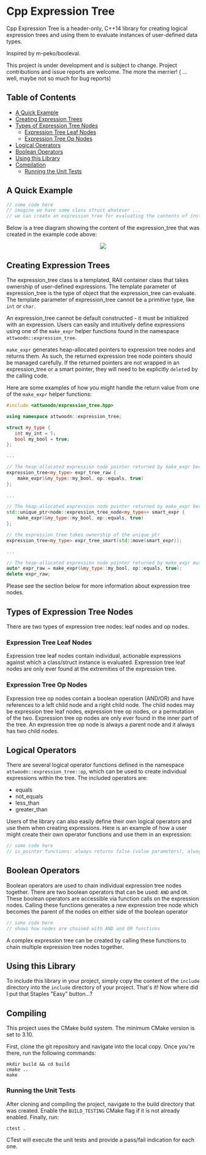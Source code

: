 
# Cpp Expression Tree

Cpp Expression Tree is a header-only, C++14 library for creating logical expression trees and using them to evaluate instances of user-defined data types. 

Inspired by m-peko/booleval.

This project is under development and is subject to change. Project contributions and issue reports are welcome. The more the merrier! 
( ... well, maybe not so much for bug reports)

## Table of Contents

* [A Quick Example](#a-quick-example)
* [Creating Expression Trees](#creating-expression-trees)
* [Types of Expression Tree Nodes](#types-of-expression-tree-nodes)
    * [Expression Tree Leaf Nodes](#expression-tree-leaf-nodes)
    * [Expression Tree Op Nodes](#expression-tree-op-nodes)
* [Logical Operators](#logical-operators)
* [Boolean Operators](#boolean-operators)
* [Using this Library](#using-this-library)
* [Compilation](#compilation)
    * [Running the Unit Tests](#running-the-unit-tests)

## A Quick Example

```cpp
// some code here
// imagine we have some class struct whatever ...
// we can create an expression_tree for evaluating the contents of instances of this struct class whatever
```

Below is a tree diagram showing the content of the expression_tree that was created in the example code above:

<p align="center">
    <img src="docs/expression-tree.png"/>
</p>

## Creating Expression Trees

The expression_tree class is a templated, RAII container class that takes ownership of user-defined expressions. The template parameter of expression_tree is the type of object that the expression_tree can evaluate. The template parameter of expression_tree cannot be a primitive type, like `int` or `char`.

An expression_tree cannot be default constructed - it must be initialized with an expression. Users can easily and intuitively define expressions using one of the `make_expr` helper functions found in the namespace `attwoodn::expression_tree`.

`make_expr` generates heap-allocated pointers to expression tree nodes and returns them. As such, the returned expression tree node pointers should be managed carefully. If the returned pointers are not wrapped in an expression_tree or a smart pointer, they will need to be explicitly `delete`d by the calling code. 

Here are some examples of how you might handle the return value from one of the `make_expr` helper functions:
```cpp
#include <attwoodn/expression_tree.hpp>

using namespace attwoodn::expression_tree;

struct my_type {
   int my_int = 5;
   bool my_bool = true;
};

...

// The heap-allocated expression node pointer returned by make_expr becomes owned by the expression_tree
expression_tree<my_type> expr_tree_raw {
    make_expr(&my_type::my_bool, op::equals, true)
};
 
...

// The heap-allocated expression node pointer returned by make_expr becomes owned by the unique_ptr
std::unique_ptr<node::expression_tree_node<my_type>> smart_expr {
    make_expr(&my_type::my_bool, op::equals, true)
};

// the expression_tree takes ownership of the unique_ptr
expression_tree<my_type> expr_tree_smart(std::move(smart_expr));

...

// The heap-allocated expression node pointer returned by make_expr must be explicitly deleted
auto* expr_raw = make_expr(&my_type::my_bool, op::equals, true);
delete expr_raw;
```

Please see the section below for more information about expression tree nodes.

## Types of Expression Tree Nodes

There are two types of expression tree nodes: leaf nodes and op nodes. 

### Expression Tree Leaf Nodes

Expression tree leaf nodes contain individual, actionable expressions against which a class/struct instance is evaluated. Expression tree leaf nodes are only ever found at the extremities of the expression tree.

### Expression Tree Op Nodes

Expression tree op nodes contain a boolean operation (AND/OR) and have references to a left child node and a right child node. The child nodes may be expression tree leaf nodes, expression tree op nodes, or a permutation of the two. Expression tree op nodes are only ever found in the inner part of the tree. An expression tree op node is always a parent node and it always has two child nodes.

## Logical Operators

There are several logical operator functions defined in the namespace `attwoodn::expression_tree::op`, which can be used to create individual expressions within the tree. The included operators are:
 * equals
 * not_equals
 * less_than
 * greater_than

Users of the library can also easily define their own logical operators and use them when creating expressions. Here is an example of how a user might create their own operator functions and use them in an expression:

```cpp
// some code here
// is_pointer functions: always returns false (value parameters), always returns true (pointer parameters)
```

## Boolean Operators

Boolean operators are used to chain individual expression tree nodes together. There are two boolean operators that can be used: `AND` and `OR`. These boolean operators are accessible via function calls on the expression nodes. Calling these functions generates a new expression tree node which becomes the parent of the nodes on either side of the boolean operator

```cpp
// some code here
// shows how nodes are chained with AND and OR functions
```

A complex expression tree can be created by calling these functions to chain multiple expression tree nodes together.

## Using this Library

To include this library in your project, simply copy the content of the `include` directory into the `include` directory of your project. That's it! Now where did I put that Staples "Easy" button...?

## Compiling

This project uses the CMake build system. The minimum CMake version is set to 3.10.

First, clone the git repository and navigate into the local copy. Once you're there, run the following commands:

```
mkdir build && cd build
cmake ..
make
```

### Running the Unit Tests

After cloning and compiling the project, navigate to the build directory that was created. Enable the `BUILD_TESTING` CMake flag if it is not already enabled. Finally, run:

```
ctest .
```

CTest will execute the unit tests and provide a pass/fail indication for each one.
